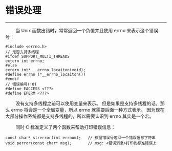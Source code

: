 # 错误处理
***

&emsp;&emsp;
当 Unix 函数出错时，常常返回一个负值并且使用 errno 来表示这个错误号：

    #include <errno.h>
    // 是否支持多线程
    #ifdef SUPPORT_MULTI_THREADS
    extern int errno;
    #else
    exrern int* __errno_locaiton(void);
    #define errno (*__errno_locaiton())
    #endif
    // 错误编号(!0)
    #define EACCESS <???>
    #define EPERM <???>

&emsp;&emsp;
没有支持多线程之前可以使用变量来表示。
但是如果是支持多线程的话，那么 errno 将会是一个全局变量，所以 errno 就需要后面一种方式表示。
因为现在大部分操作系统都是支持多线程的，所以需要认识到 errno 其实是一个宏。

&emsp;&emsp;
同时 C 标准定义了两个函数来帮助打印错误信息：

    const char* strerror(int errnum);   // 根据错误号返回一个错误信息字符串
    void perror(const char* msg);       // msg: <错误消息>打印到标准错误上